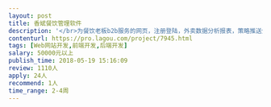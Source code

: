 ```yaml
---                
layout: post       
title: 香斌餐饮管理软件           
description: '</br>为餐饮老板b2b服务的网页，注册登陆，外卖数据分析报表，策略推送分析，店铺智能选址。有平台数据来源接口和资质，期望长期合作</br>'     
contenturl: https://pro.lagou.com/project/7945.html      
tags: [Web网站开发,前端开发,后端开发]            
salary: 50000元以上          
publish_time: 2018-05-19 15:16:09         
review: 1110人                   
apply: 24人                   
recommend: 1人                   
time_range: 2-4周              
---                 
```


